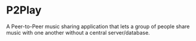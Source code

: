 # P2Play

A Peer-to-Peer music sharing application that lets a group of people share music with one another without a central server/database.
